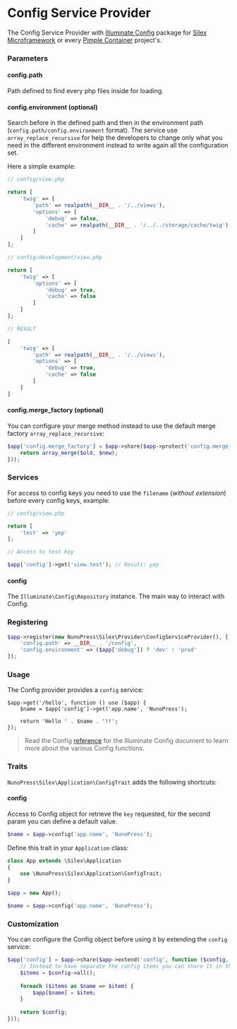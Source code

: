 # Config Service Provider

The Config Service Provider with [Illuminate Config](https://github.com/illuminate/config) package for [Silex Microframework](http://silex.sensiolabs.org/) or every [Pimple Container](http://pimple.sensiolabs.org/) project's.

### Parameters

#### config.path

Path defined to find every php files inside for loading.

#### config.environment (optional)

Search before in the defined path and then in the environment path (`config.path/config.environment` format). The service use `array_replace_recursive` for help the developers to change only what you need in the different environment instead to write again all the configuration set.

Here a simple example:

```php
// config/view.php

return [
    'twig' => [
        'path' => realpath(__DIR__ . '/../views'),
        'options' => [
            'debug' => false,
            'cache' => realpath(__DIR__ . '/../../storage/cache/twig')
        ]
    ]
];

// config/development/view.php

return [
    'twig' => [
        'options' => [
            'debug' => true,
            'cache' => false
        ]
    ]
];

// RESULT

[
    'twig' => [
        'path' => realpath(__DIR__ . '/../views'),
        'options' => [
            'debug' => true,
            'cache' => false
        ]
    ]
]
```

#### config.merge_factory (optional)

You can configure your merge method instead to use the default merge factory `array_replace_recursive`:

```php
$app['config.merge_factory'] = $app->share($app->protect('config.merge_factory', function (array $old, array $new) {
    return array_merge($old, $new);
}));
```

### Services

For access to config keys you need to use the `filename` (_without extension_) before every config keys, example:

```php
// config/view.php

return [
    'test' => 'yep'
];

// Access to test key

$app['config']->get('view.test'); // Result: yep
```

#### config

The `Illuminate\Config\Repository` instance. The main way to interact with Config.

### Registering

```php
$app->register(new NunoPress\Silex\Provider\ConfigServiceProvider(), [
    'config.path' => __DIR__ . '/config',
    'config.environment' => ($app['debug']) ? 'dev' : 'prod'
]);
```

### Usage

The Config provider provides a `config` service:

```
$app->get('/hello', function () use ($app) {
    $name = $app['config']->get('app.name', 'NunoPress');
    
    return 'Hello ' . $name . '!!';
});
```

> Read the Config [reference](https://laravel.com/api/master/Illuminate/Config/Repository.html) for the Illuminate Config document to learn more about the various Config functions.

### Traits

`NunoPress\Silex\Application\ConfigTrait` adds the following shortcuts:

#### config

Access to Config object for retrieve the `key` requested, for the second param you can define a default value.

```php
$name = $app->config('app.name', 'NunoPress');
```

Define this trait in your `Application` class:

```php
class App extends \Silex\Application
{
    use \NunoPress\Silex\Application\ConfigTrait;
}

$app = new App();

$name = $app->config('app.name', 'NunoPress');
```

### Customization

You can configure the Config object before using it by extending the `config` service:

```php
$app['config'] = $app->share($app->extend('config', function ($config, $app) {
    // Instead to have separate the config items you can share it in the current container
    $items = $config->all();
    
    foreach ($items as $name => $item) {
        $app[$name] = $item;
    }
    
    return $config;
}));
```
